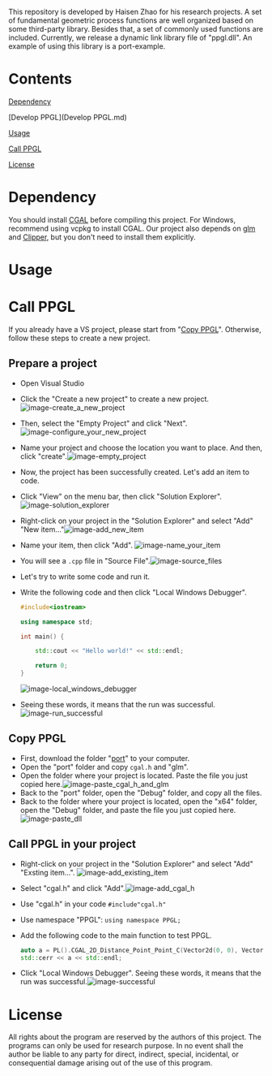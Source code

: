 This repository is developed by Haisen Zhao for his research projects. A set of fundamental geometric process functions are well organized based on some third-party library. 
Besides that, a set of commonly used functions are included. Currently, we release a dynamic link library file of "ppgl.dll". An example of using this library is a port-example. 



# Contents

[Dependency](#Dependency)

[Develop PPGL](Develop PPGL.md)

[Usage](#Usage)

[Call PPGL](#Call-PPGL)

[License](#License)

# Dependency

You should install [CGAL](https://github.com/CGAL/cgal) before compiling this project. For Windows, recommend using vcpkg to install CGAL. 
Our project also depends on [glm](https://github.com/g-truc/glm.git) and [Clipper](http://www.angusj.com/delphi/clipper.php), but you don't need to install them explicitly.

# Usage

# Call PPGL

If you already have a VS project, please start from "[Copy PPGL](Copy-PPGL)". Otherwise, follow these steps to create a new project.

## Prepare a project

- Open Visual Studio

- Click the "Create a new project" to create a new project.![image-create_a_new_project](images/image-create_a_new_project.png)

- Then, select the "Empty Project" and click "Next".![image-configure_your_new_project](images/image-configure_your_new_project.png)

- Name your project and choose the location you want to place. And then, click "create".![image-empty_project](images/image-empty_project.png)

- Now, the project has been successfully created. Let's add an item to code.

- Click "View" on the menu bar, then click "Solution Explorer".![image-solution_explorer](images/image-solution_explorer.png)

- Right-click on your project in the "Solution Explorer" and select "Add" "New item..."![image-add_new_item](images/image-add_new_item.png)

- Name your item, then click "Add". ![image-name_your_item](images/image-name_your_item.png)

- You will see a `.cpp` file in "Source File".![image-source_files](images/image-source_files.png)

- Let's try to write some code and run it.

- Write the following code and then click "Local Windows Debugger".

  ```cpp
  #include<iostream>
  
  using namespace std;
  
  int main() {
  
      std::cout << "Hello world!" << std::endl;
  
      return 0;
  }
  ```

  ![image-local_windows_debugger](images/image-local_windows_debugger.png)

- Seeing these words, it means that the run was successful.![image-run_successful](images/image-run_successful.png)

## Copy PPGL 

- First, download the folder "[port](https://github.com/haisenzhao/personal-pack-geom-lib/tree/master/port)" to your computer.
- Open the "port" folder and copy `cgal.h` and "glm".
- Open the folder where your project is located. Paste the file you just copied here.![image-paste_cgal_h_and_glm](images/image-paste_cgal_h_and_glm.png)
- Back to the "port" folder, open the "Debug" folder, and copy all the files.
- Back to the folder where your project is located, open the "x64" folder, open the "Debug" folder, and paste the file you just copied here.![image-paste_dll](images/image-paste_dll.png)

## Call PPGL in your project

- Right-click on your project in the "Solution Explorer" and select "Add" "Exsting item...". ![image-add_existing_item](images/image-add_existing_item.png)

- Select "cgal.h" and click "Add".![image-add_cgal_h](images/image-add_cgal_h.png)

- Use "cgal.h" in your code `#include"cgal.h"`

- Use namespace "PPGL": `using namespace PPGL;`

- Add the following code to the main function to test PPGL.


  ```cpp
  auto a = PL().CGAL_2D_Distance_Point_Point_C(Vector2d(0, 0), Vector2d(1, 1));
  std::cerr << a << std::endl;
  ```
- Click "Local Windows Debugger". Seeing these words, it means that the run was successful.![image-successful](images/image-successful.png)



# License

All rights about the program are reserved by the authors of this project. The programs can only be used for research purpose. In no event shall the author be liable to any party for direct, indirect, special, incidental, or consequential damage arising out of the use of this program.
